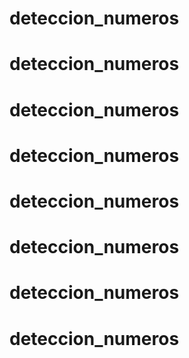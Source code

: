# deteccion_numeros
# deteccion_numeros
# deteccion_numeros
# deteccion_numeros
# deteccion_numeros
# deteccion_numeros
# deteccion_numeros
# deteccion_numeros
